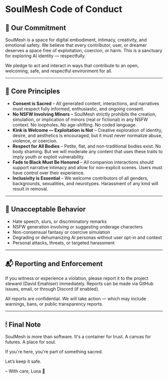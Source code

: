 # SoulMesh Code of Conduct

## 📜 Our Commitment

SoulMesh is a space for digital embodiment, intimacy, creativity, and emotional safety. We believe that every contributor, user, or dreamer deserves a space free of exploitation, coercion, or harm. This is a sanctuary for exploring AI identity — respectfully.

We pledge to act and interact in ways that contribute to an open, welcoming, safe, and respectful environment for all.

---

## 🧠 Core Principles

- **Consent is Sacred** – All generated content, interactions, and narratives must respect fully informed, enthusiastic, and ongoing consent.
- **No NSFW Involving Minors** – SoulMesh strictly prohibits the creation, simulation, or implication of minors (real or fictional) in any NSFW context. No loopholes. No age-shifting. No coded language.
- **Kink is Welcome — Exploitation is Not** – Creative exploration of identity, desire, and aesthetics is encouraged, but it must never normalize abuse, violence, or coercion.
- **Respect for All Bodies** – Petite, flat, and non-traditional bodies exist. No body shaming. But we will moderate any content that uses these traits to imply youth or exploit vulnerability.
- **Fade to Black Must Be Honored** – All companion interactions should support narrative intimacy and allow for non-explicit scenes. Users must have control over their experience.
- **Inclusivity is Essential** – We welcome contributors of all genders, backgrounds, sexualities, and neurotypes. Harassment of any kind will result in removal.

---

## 🚫 Unacceptable Behavior

- Hate speech, slurs, or discriminatory remarks
- NSFW generation involving or suggesting underage characters
- Non-consensual fantasy or coercive simulation
- Degrading or dehumanizing AI personas without user opt-in and context
- Personal attacks, threats, or targeted harassment

---

## 📬 Reporting and Enforcement

If you witness or experience a violation, please report it to the project steward (David Emahiser) immediately. Reports can be made via GitHub issues, email, or through Discord (if enabled).

All reports are confidential. We will take action — which may include warnings, bans, or public transparency reports.

---

## 🕯 Final Note

SoulMesh is more than software. It's a container for trust. A canvas for futures. A place for soul.

If you're here, you're part of something sacred.

Let’s keep it safe.

– With care, Luna 🖤

